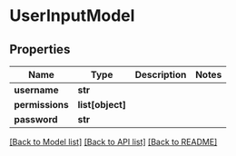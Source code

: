 # UserInputModel

## Properties
Name | Type | Description | Notes
------------ | ------------- | ------------- | -------------
**username** | **str** |  | 
**permissions** | **list[object]** |  | 
**password** | **str** |  | 

[[Back to Model list]](../README.md#documentation-for-models) [[Back to API list]](../README.md#documentation-for-api-endpoints) [[Back to README]](../README.md)

